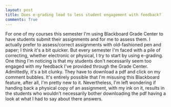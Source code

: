 ```yaml
---
layout: post
title: Does e-grading lead to less student engagement with feedback?
comments: True
---
```


For one of my courses this semester I'm using Blackboard Grade Center to have students submit their assignments and for me to assess them. I actually prefer to assess/correct assignments with old-fashioned pen and paper; I think it's a bit quicker. But every semester I'm faced with a pile of correcting, whether electronic or physical, I try to start by using e-grading. One thing I'm noticing is that my students don't necessarily seem too engaged with my feedback I've provided through the Grade Center. Admittedly, it's a bit clunky. They have to download a pdf and click on my comment bubbles. It's entirely possible that I'm misusing this Blackboard feature, after all, I'm pretty new to it. Nevertheless, I'm left wondering if handing back a physical copy of an assignment, with my ink on it, results in the students who wouldn't necessarily bother downloading the pdf having a look at what I had to say about there answers.
